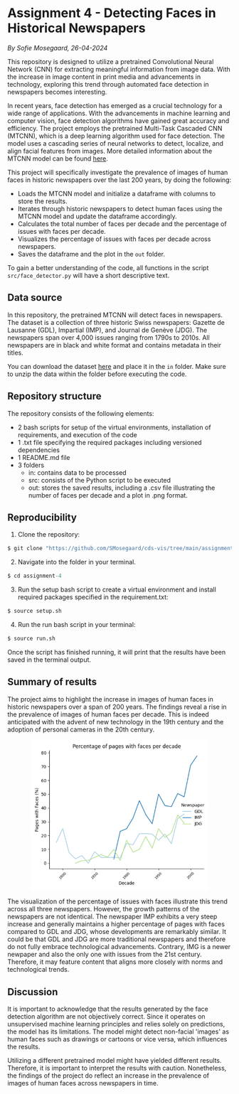 # Assignment 4 - Detecting Faces in Historical Newspapers
*By Sofie Mosegaard, 26-04-2024*

This repository is designed to utilize a pretrained Convolutional Neural Network (CNN) for extracting meaningful information from image data. With the increase in image content in print media and advancements in technology, exploring this trend through automated face detection in newspapers becomes interesting.

In recent years, face detection has emerged as a crucial technology for a wide range of applications. With the advancements in machine learning and computer vision, face detection algorithms have gained great accuracy and efficiency. The project employs the pretrained Multi-Task Cascaded CNN (MTCNN), which is a deep learning algorithm used for face detection. The model uses a cascading series of neural networks to detect, localize, and align facial features from images. More detailed information about the MTCNN model can be found [here](https://medium.com/@danushidk507/facenet-pytorch-pretrained-pytorch-face-detection-mtcnn-and-facial-recognition-b20af8771144).

This project will specifically investigate the prevalence of images of human faces in historic newspapers over the last 200 years, by doing the following:
- Loads the MTCNN model and initialize a dataframe with columns to store the results.
- Iterates through historic newspapers to detect human faces using the MTCNN model and update the dataframe accordingly.
- Calculates the total number of faces per decade and the percentage of issues with faces per decade.
- Visualizes the percentage of issues with faces per decade across newspapers.
- Saves the dataframe and the plot in the ```out``` folder.

To gain a better understanding of the code, all functions in the script ```src/face_detector.py``` will have a short descriptive text.

## Data source

In this repository, the pretrained MTCNN will detect faces in newspapers. The dataset is a collection of three historic Swiss newspapers: Gazette de Lausanne (GDL), Impartial (IMP), and Journal de Genève (JDG). The newspapers span over 4,000 issues ranging from 1790s to 2010s. All newspapers are in black and white format and contains metadata in their titles. 

You can download the dataset [here](https://zenodo.org/records/3706863) and place it in the ```in``` folder. Make sure to unzip the data within the folder before executing the code.

## Repository structure

The repository consists of the following elements:
- 2 bash scripts for setup of the virtual environments, installation of requirements, and execution of the code
- 1 .txt file specifying the required packages including versioned dependencies 
- 1 README.md file
- 3 folders
    - in: contains data to be processed
    - src: consists of the Python script to be executed
    - out: stores the saved results, including a .csv file illustrating the number of faces per decade and a plot in .png format.

## Reproducibility

1.   Clone the repository:
```python
$ git clone "https://github.com/SMosegaard/cds-vis/tree/main/assignments/assignment-4"
```
2.  Navigate into the folder in your terminal.
```python
$ cd assignment-4
```
3.  Run the setup bash script to create a virtual environment and install required packages specified in the requirement.txt:
```python
$ source setup.sh
```
4.  Run the run bash script in your terminal:
```python
$ source run.sh
```

Once the script has finished running, it will print that the results have been saved in the terminal output.

## Summary of results

The project aims to highlight the increase in images of human faces in historic newspapers over a span of 200 years. The findings reveal a rise in the prevalence of images of human faces per decade. This is indeed anticipated with the advent of new technology in the 19th century and the adoption of personal cameras in the 20th century.

<p align = "center">
    <img src = "https://raw.githubusercontent.com/SMosegaard/cds-vis/main/assignments/assignment-4/out/face_plot.png" width = "400">
</p>

The visualization of the percentage of issues with faces illustrate this trend across all three newspapers. 
However, the growth patterns of the newspapers are not identical. The newspaper IMP exhibits a very steep increase and generally maintains a higher percentage of pages with faces compared to GDL and JDG, whose developments are remarkably similar. It could be that GDL and JDG are more traditional newspapers and therefore do not fully embrace technological advancements. Contrary, IMG is a newer newpaper and also the only one with issues from the 21st century. Therefore, it may feature content that aligns more closely with norms and technological trends.

## Discussion

It is important to acknowledge that the results generated by the face detection algorithm are not objectively correct. Since it operates on unsupervised machine learning principles and relies solely on predictions, the model has its limitations. The model might detect non-facial 'images' as human faces such as drawings or cartoons or vice versa, which influences the results.

Utilizing a different pretrained model might have yielded different results. Therefore, it is important to interpret the results with caution. Nonetheless, the findings of the project do reflect an increase in the prevalence of images of human faces across newspapers in time.